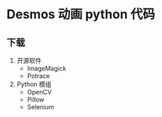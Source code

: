 # Desmos 动画 python 代码

## 下载

1. 开源软件
   * ImageMagick
   * Potrace
2. Python 模组
   * OpenCV
   * Pillow
   * Selenium
